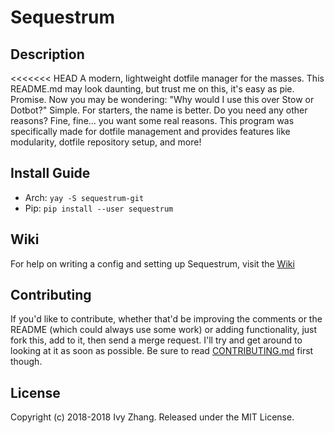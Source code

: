 # Sequestrum
## Description
<<<<<<< HEAD
A modern, lightweight dotfile manager for the masses. This README.md may look daunting, but trust me on this, it's easy as pie.
Promise. Now you may be wondering: "Why would I use this over Stow or Dotbot?" Simple. For starters, the name is better. Do you need any other reasons? Fine, fine... you want some real reasons. This program was specifically made for dotfile management and provides features like modularity, dotfile repository setup, and more!

## Install Guide
- Arch: `yay -S sequestrum-git`
- Pip: `pip install --user sequestrum`

## Wiki
For help on writing a config and setting up Sequestrum, visit the [Wiki](https://github.com/iiPlasma/sequestrum/wiki)

## Contributing
If you'd like to contribute, whether that'd be improving the comments or the README (which could always use some work) or adding functionality,
just fork this, add to it, then send a merge request. I'll try and get around to looking at it as soon as possible.
Be sure to read [CONTRIBUTING.md](CONTRIBUTING.md) first though.

## License
Copyright (c) 2018-2018 Ivy Zhang. Released under the MIT License.
